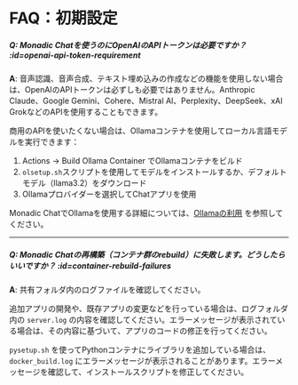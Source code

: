 # FAQ：初期設定

##### Q: Monadic Chatを使うのにOpenAIのAPIトークンは必要ですか？ :id=openai-api-token-requirement

**A**: 音声認識、音声合成、テキスト埋め込みの作成などの機能を使用しない場合は、OpenAIのAPIトークンは必ずしも必要ではありません。Anthropic Claude、Google Gemini、Cohere、Mistral AI、Perplexity、DeepSeek、xAI GrokなどのAPIを使用することもできます。

商用のAPIを使いたくない場合は、Ollamaコンテナを使用してローカル言語モデルを実行できます：
1. Actions → Build Ollama Container でOllamaコンテナをビルド
2. `olsetup.sh`スクリプトを使用してモデルをインストールするか、デフォルトモデル（llama3.2）をダウンロード
3. Ollamaプロバイダーを選択してChatアプリを使用

Monadic ChatでOllamaを使用する詳細については、[Ollamaの利用](../advanced-topics/ollama.md) を参照してください。

---

##### Q: Monadic Chatの再構築（コンテナ群のrebuild）に失敗します。どうしたらいいですか？ :id=container-rebuild-failures

**A**: 共有フォルダ内のログファイルを確認してください。

追加アプリの開発や、既存アプリの変更などを行っている場合は、ログフォルダ内の `server.log` の内容を確認してください。エラーメッセージが表示されている場合は、その内容に基づいて、アプリのコードの修正を行ってください。

`pysetup.sh` を使ってPythonコンテナにライブラリを追加している場合は、`docker_build.log` にエラーメッセージが表示されることがあります。エラーメッセージを確認して、インストールスクリプトを修正してください。

